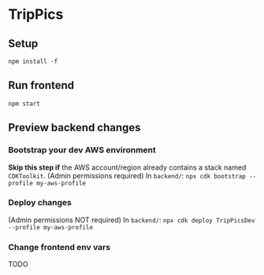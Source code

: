 # TripPics
## Setup
`npm install -f`
## Run frontend
`npm start`
## Preview backend changes
### Bootstrap your dev AWS environment
**Skip this step if** the AWS account/region already contains a stack named `CDKToolkit`.
(Admin permissions required)
In `backend/`: `npx cdk bootstrap --profile my-aws-profile` 
### Deploy changes
(Admin permissions NOT required)
In `backend/`: `npx cdk deploy TripPicsDev --profile my-aws-profile`
### Change frontend env vars
TODO